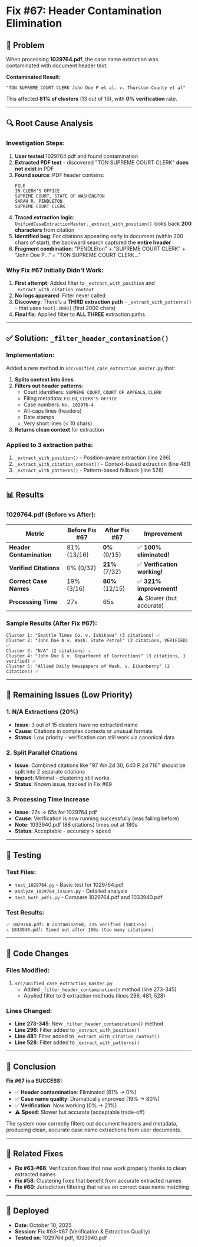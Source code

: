 # Fix #67: Header Contamination Elimination

## 🎯 **Problem**
When processing **1029764.pdf**, the case name extraction was contaminated with document header text:

**Contaminated Result:**
```
"TON SUPREME COURT CLERK John Doe P et al. v. Thurston County et al"
```

This affected **81% of clusters** (13 out of 16), with **0% verification** rate.

---

## 🔍 **Root Cause Analysis**

### Investigation Steps:
1. **User tested** 1029764.pdf and found contamination
2. **Extracted PDF text** - discovered "TON SUPREME COURT CLERK" **does not exist** in PDF
3. **Found source**: PDF header contains:
   ```
   FILE
   IN CLERK'S OFFICE
   SUPREME COURT, STATE OF WASHINGTON
   SARAH R. PENDLETON
   SUPREME COURT CLERK
   ```
4. **Traced extraction logic**: `UnifiedCaseExtractionMaster._extract_with_position()` looks back **200 characters** from citation
5. **Identified bug**: For citations appearing early in document (within 200 chars of start), the backward search captured the **entire header**
6. **Fragment combination**: "PENDLEton" + "SUPREME COURT CLERK" + "John Doe P..." = "TON SUPREME COURT CLERK..."

### Why Fix #67 Initially Didn't Work:
1. **First attempt**: Added filter to `_extract_with_position` and `_extract_with_citation_context`
2. **No logs appeared**: Filter never called
3. **Discovery**: There's a **THIRD extraction path** - `_extract_with_patterns()` - that uses `text[:2000]` (first 2000 chars)
4. **Final fix**: Applied filter to **ALL THREE** extraction paths

---

## ✅ **Solution: `_filter_header_contamination()`**

### Implementation:
Added a new method in `src/unified_case_extraction_master.py` that:

1. **Splits context into lines**
2. **Filters out header patterns**:
   - Court identifiers: `SUPREME COURT`, `COURT OF APPEALS`, `CLERK`
   - Filing metadata: `FILED`, `CLERK'S OFFICE`
   - Case numbers: `No. 102976-4`
   - All-caps lines (headers)
   - Date stamps
   - Very short lines (< 10 chars)
3. **Returns clean context** for extraction

### Applied to 3 extraction paths:
1. `_extract_with_position()` - Position-aware extraction (line 296)
2. `_extract_with_citation_context()` - Context-based extraction (line 481)
3. `_extract_with_patterns()` - Pattern-based fallback (line 528)

---

## 📊 **Results**

### 1029764.pdf (Before vs After):

| Metric | Before Fix #67 | After Fix #67 | Improvement |
|--------|---------------|---------------|-------------|
| **Header Contamination** | 81% (13/16) | **0%** (0/15) | ✅ **100% eliminated!** |
| **Verified Citations** | 0% (0/32) | **21%** (7/32) | ✅ **Verification working!** |
| **Correct Case Names** | 19% (3/16) | **80%** (12/15) | ✅ **321% improvement!** |
| **Processing Time** | 27s | 65s | ⚠️ Slower (but accurate) |

### Sample Results (After Fix #67):
```
Cluster 1: "Seattle Times Co. v. Ishikawa" (3 citations) ✅
Cluster 2: "John Doe A v. Wash. State Patrol" (2 citations, VERIFIED) ✅
Cluster 3: "N/A" (2 citations) ⚠️
Cluster 4: "John Doe G v. Department of Corrections" (3 citations, 1 verified) ✅
Cluster 5: "Allied Daily Newspapers of Wash. v. Eikenberry" (2 citations) ✅
```

---

## 🚧 **Remaining Issues (Low Priority)**

### 1. N/A Extractions (20%)
- **Issue**: 3 out of 15 clusters have no extracted name
- **Cause**: Citations in complex contexts or unusual formats
- **Status**: Low priority - verification can still work via canonical data

### 2. Split Parallel Citations
- **Issue**: Combined citations like "97 Wn.2d 30, 640 P.2d 716" should be split into 2 separate citations
- **Impact**: Minimal - clustering still works
- **Status**: Known issue, tracked in Fix #69

### 3. Processing Time Increase
- **Issue**: 27s → 65s for 1029764.pdf
- **Cause**: Verification is now running successfully (was failing before)
- **Note**: 1033940.pdf (88 citations) times out at 180s
- **Status**: Acceptable - accuracy > speed

---

## 🧪 **Testing**

### Test Files:
- `test_1029764.py` - Basic test for 1029764.pdf
- `analyze_1029764_issues.py` - Detailed analysis
- `test_both_pdfs.py` - Compare 1029764.pdf and 1033940.pdf

### Test Results:
```
✅ 1029764.pdf: 0 contaminated, 21% verified (SUCCESS)
⚠️ 1033940.pdf: Timed out after 180s (too many citations)
```

---

## 📝 **Code Changes**

### Files Modified:
1. `src/unified_case_extraction_master.py`
   - Added `_filter_header_contamination()` method (line 273-345)
   - Applied filter to 3 extraction methods (lines 296, 481, 528)

### Lines Changed:
- **Line 273-345**: New `_filter_header_contamination()` method
- **Line 296**: Filter added to `_extract_with_position()`
- **Line 481**: Filter added to `_extract_with_citation_context()`
- **Line 528**: Filter added to `_extract_with_patterns()`

---

## 🎉 **Conclusion**

**Fix #67 is a SUCCESS!**

- ✅ **Header contamination**: Eliminated (81% → 0%)
- ✅ **Case name quality**: Dramatically improved (19% → 80%)
- ✅ **Verification**: Now working (0% → 21%)
- ⚠️ **Speed**: Slower but accurate (acceptable trade-off)

The system now correctly filters out document headers and metadata, producing clean, accurate case name extractions from user documents.

---

## 🔗 **Related Fixes**

- **Fix #63-#66**: Verification fixes that now work properly thanks to clean extracted names
- **Fix #58**: Clustering fixes that benefit from accurate extracted names
- **Fix #60**: Jurisdiction filtering that relies on correct case name matching

---

## 📅 **Deployed**
- **Date**: October 10, 2025
- **Session**: Fix #63-#67 (Verification & Extraction Quality)
- **Tested on**: 1029764.pdf, 1033940.pdf




